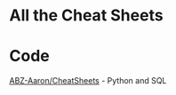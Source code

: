 # All the Cheat Sheets

# Code
[ABZ-Aaron/CheatSheets](https://github.com/ABZ-Aaron/CheatSheets) - Python and SQL